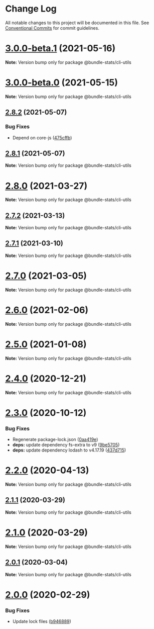 # Change Log

All notable changes to this project will be documented in this file.
See [Conventional Commits](https://conventionalcommits.org) for commit guidelines.

# [3.0.0-beta.1](https://github.com/relative-ci/bundle-stats/compare/v3.0.0-beta.0...v3.0.0-beta.1) (2021-05-16)

**Note:** Version bump only for package @bundle-stats/cli-utils





# [3.0.0-beta.0](https://github.com/relative-ci/bundle-stats/compare/v2.8.2...v3.0.0-beta.0) (2021-05-15)

**Note:** Version bump only for package @bundle-stats/cli-utils





## [2.8.2](https://github.com/relative-ci/bundle-stats/compare/v2.8.1...v2.8.2) (2021-05-07)


### Bug Fixes

* Depend on core-js ([475cffb](https://github.com/relative-ci/bundle-stats/commit/475cffbbb9924a4dbfffa923b81ccb19fe9cd7fb))





## [2.8.1](https://github.com/relative-ci/bundle-stats/compare/v2.8.0...v2.8.1) (2021-05-07)

**Note:** Version bump only for package @bundle-stats/cli-utils





# [2.8.0](https://github.com/relative-ci/bundle-stats/compare/v2.7.2...v2.8.0) (2021-03-27)

**Note:** Version bump only for package @bundle-stats/cli-utils





## [2.7.2](https://github.com/relative-ci/bundle-stats/compare/v2.7.1...v2.7.2) (2021-03-13)

**Note:** Version bump only for package @bundle-stats/cli-utils





## [2.7.1](https://github.com/relative-ci/bundle-stats/compare/v2.7.0...v2.7.1) (2021-03-10)

**Note:** Version bump only for package @bundle-stats/cli-utils





# [2.7.0](https://github.com/relative-ci/bundle-stats/compare/v2.6.0...v2.7.0) (2021-03-05)

**Note:** Version bump only for package @bundle-stats/cli-utils





# [2.6.0](https://github.com/relative-ci/bundle-stats/compare/v2.5.0...v2.6.0) (2021-02-06)

**Note:** Version bump only for package @bundle-stats/cli-utils





# [2.5.0](https://github.com/relative-ci/bundle-stats/compare/v2.4.0...v2.5.0) (2021-01-08)

**Note:** Version bump only for package @bundle-stats/cli-utils





# [2.4.0](https://github.com/relative-ci/bundle-stats/compare/v2.3.0...v2.4.0) (2020-12-21)

**Note:** Version bump only for package @bundle-stats/cli-utils





# [2.3.0](https://github.com/relative-ci/bundle-stats/compare/v2.2.0...v2.3.0) (2020-10-12)


### Bug Fixes

* Regenerate package-lock.json ([0aa419e](https://github.com/relative-ci/bundle-stats/commit/0aa419e29b93f9ebebf1b8b79838d9e52044c9ef))
* **deps:** update dependency fs-extra to v9 ([9be5705](https://github.com/relative-ci/bundle-stats/commit/9be5705d2ad1e9a7e4e4196265eebc932bda0811))
* **deps:** update dependency lodash to v4.17.19 ([437d715](https://github.com/relative-ci/bundle-stats/commit/437d715bcdce3da849bffc07de9b6aafc07f5d0e))





# [2.2.0](https://github.com/relative-ci/bundle-stats/compare/v2.1.1...v2.2.0) (2020-04-13)

**Note:** Version bump only for package @bundle-stats/cli-utils





## [2.1.1](https://github.com/relative-ci/bundle-stats/compare/v2.1.0...v2.1.1) (2020-03-29)

**Note:** Version bump only for package @bundle-stats/cli-utils





# [2.1.0](https://github.com/relative-ci/bundle-stats/compare/v2.0.1...v2.1.0) (2020-03-29)

**Note:** Version bump only for package @bundle-stats/cli-utils





## [2.0.1](https://github.com/relative-ci/bundle-stats/compare/v2.0.0...v2.0.1) (2020-03-04)

**Note:** Version bump only for package @bundle-stats/cli-utils





# [2.0.0](https://github.com/relative-ci/bundle-stats/compare/v2.0.0-rc.1...v2.0.0) (2020-02-29)


### Bug Fixes

* Update lock files ([b946889](https://github.com/relative-ci/bundle-stats/commit/b946889f8fdd9eecfce008db6a69ee5d1336faa3))

